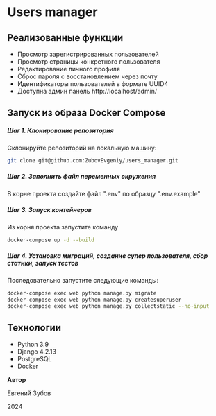 # Users manager


## Реализованные функции

 - Просмотр зарегистрированных пользователей
 - Просмотр страницы конкретного пользователя
 - Редактирование личного профиля
 - Сброс пароля с восстановлением через почту
 - Идентификаторы пользователей в формате UUID4
 - Доступна админ панель http://localhost/admin/

## Запуск из образа Docker Compose
##### Шаг 1. Клонирование репозитория
Склонируйте репозиторий на локальную машину:
```bash
git clone git@github.com:ZubovEvgeniy/users_manager.git
```
##### Шаг 2. Заполнить файл переменных окружения
В корне проекта создайте файл ".env" по образцу ".env.example"

##### Шаг 3.  Запуск контейнеров
Из корня проекта запустите команду
```bash
docker-compose up -d --build 
```
##### Шаг 4.  Установка миграций, создание супер пользователя, сбор статики, запуск тестов
Последовательно запустите следующие команды:
```bash
docker-compose exec web python manage.py migrate
docker-compose exec web python manage.py createsuperuser
docker-compose exec web python manage.py collectstatic --no-input
```


## Технологии
* Python 3.9
* Django 4.2.13
* PostgreSQL
* Docker


**Автор**

Евгений Зубов

2024
